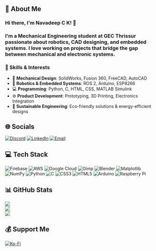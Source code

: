 ## 💫 About Me  
### Hi there, I'm **Navadeep C K**! 👋  
### I'm a **Mechanical Engineering** student at **GEC Thrissur** passionate about **robotics, CAD designing, and embedded systems**. I love working on projects that bridge the gap between mechanical and electronic systems.  

### 🔧 Skills & Interests  
- 🔩 **Mechanical Design**: SolidWorks, Fusion 360, FreeCAD, AutoCAD  
- 🤖 **Robotics & Embedded Systems**: ROS 2, Arduino, ESP8266  
- 💻 **Programming**: Python, C, HTML, CSS, MATLAB Simulink  
- ⚙️ **Product Development**: Prototyping, 3D Printing, Electronics Integration  
- 🌿 **Sustainable Engineering**: Eco-friendly solutions & energy-efficient designs  

## 🌐 Socials  
[![Discord](https://img.shields.io/badge/Discord-%237289DA.svg?logo=discord&logoColor=white)](https://discord.gg/sEPkNzbG)  [![LinkedIn](https://img.shields.io/badge/LinkedIn-%230077B5.svg?logo=linkedin&logoColor=white)](https://linkedin.com/in/navadeep-c-k-24798b2b8)  [![Email](https://img.shields.io/badge/Email-D14836?logo=gmail&logoColor=white)](mailto:navadeepck@gmail.com)  

## 💻 Tech Stack  
![Firebase](https://img.shields.io/badge/firebase-%23039BE5.svg?style=for-the-badge&logo=firebase)  ![AWS](https://img.shields.io/badge/AWS-%23FF9900.svg?style=for-the-badge&logo=amazon-aws&logoColor=white) ![Google Cloud](https://img.shields.io/badge/GoogleCloud-%234285F4.svg?style=for-the-badge&logo=google-cloud&logoColor=white)  ![Gimp](https://img.shields.io/badge/Gimp-657D8B?style=for-the-badge&logo=gimp&logoColor=FFFFFF)  ![Blender](https://img.shields.io/badge/blender-%23F5792A.svg?style=for-the-badge&logo=blender&logoColor=white)  ![Matplotlib](https://img.shields.io/badge/Matplotlib-%23ffffff.svg?style=for-the-badge&logo=Matplotlib&logoColor=black)  ![NumPy](https://img.shields.io/badge/numpy-%23013243.svg?style=for-the-badge&logo=numpy&logoColor=white) ![Python](https://img.shields.io/badge/python-3670A0?style=for-the-badge&logo=python&logoColor=ffdd54) ![C](https://img.shields.io/badge/c-%2300599C.svg?style=for-the-badge&logo=c&logoColor=white) ![CSS3](https://img.shields.io/badge/css3-%231572B6.svg?style=for-the-badge&logo=css3&logoColor=white) ![HTML5](https://img.shields.io/badge/html5-%23E34F26.svg?style=for-the-badge&logo=html5&logoColor=white) ![Arduino](https://img.shields.io/badge/-Arduino-00979D?style=for-the-badge&logo=Arduino&logoColor=white)  ![Raspberry Pi](https://img.shields.io/badge/-Raspberry_Pi-C51A4A?style=for-the-badge&logo=Raspberry-Pi)      

## 📊 GitHub Stats  
![](https://github-readme-stats.vercel.app/api?username=mindmaster17&theme=dark&hide_border=false&include_all_commits=true&count_private=true)  
![](https://github-readme-streak-stats.herokuapp.com/?user=mindmaster17&theme=dark&hide_border=false)  
![](https://github-readme-stats.vercel.app/api/top-langs/?username=mindmaster17&theme=dark&hide_border=false&include_all_commits=true&count_private=true&layout=compact)  


## 💰 Support Me  
[![Ko-Fi](https://img.shields.io/badge/Ko--fi-F16061?style=for-the-badge&logo=ko-fi&logoColor=white)](https://ko-fi.com/navadeep)  

